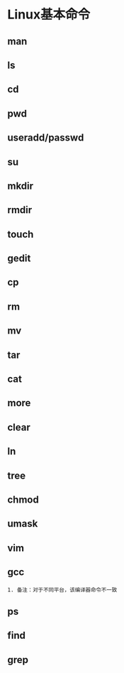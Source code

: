 <!--
 * @Description: In User Settings Edit
 * @Author: your name
 * @Date: 2019-09-15 22:58:56
 * @LastEditTime: 2019-10-21 20:20:20
 * @LastEditors: Please set LastEditors
 -->
# Linux基本命令

## man
## ls
## cd
## pwd
## useradd/passwd
## su
## mkdir
## rmdir
## touch
## gedit
## cp
## rm
## mv
## tar
## cat
## more
## clear
## ln
## tree
## chmod
## umask
## vim
## gcc
    1. 备注：对于不同平台，该编译器命令不一致

## ps
## find
## grep
